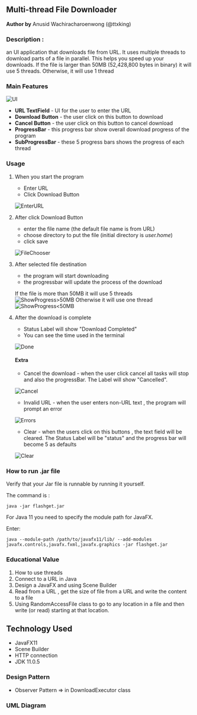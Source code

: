 
## Multi-thread File Downloader

**Author by** Anusid Wachiracharoenwong (@ttxking)
    

### Description :
an UI application that downloads file from URL. It uses multiple threads to download parts of a file in parallel. 
This helps you speed up your downloads. If the file is larger than 50MB (52,428,800 bytes in binary) it will use 5 threads. Otherwise, it will use 1 thread

### Main Features
![UI](https://s3-ap-southeast-1.amazonaws.com/img-in-th/73ad581f4e2d726ca2c00fe4947dc40b.png)

* **URL TextField**  - UI for the user to enter the URL
* **Download Button**  - the user click on this button to download
* **Cancel Button**  - the user click on this button to cancel download
* **ProgressBar** - this progress bar show overall download progress of the program
* **SubProgressBar** - these 5 progress bars shows the progress of each thread

### Usage 

1. When you start the program 
    * Enter URL 
    * Click Download Button
    
    ![EnterURL](https://s3-ap-southeast-1.amazonaws.com/img-in-th/5ef5038bd9ab5ced15d4b644181e93d8.png)
    
2. After click Download Button
    * enter the file name (the default file name is from URL)
    * choose directory to put the file (initial directory is *user.home*)
    * click save
    
    ![FileChooser](https://s3-ap-southeast-1.amazonaws.com/img-in-th/969a7ee53f1fb768716bbd66dc7885be.png)
    
3. After selected file destination
    * the program will start downloading 
    * the progressbar will update the process of the download
        
    If the file is more than 50MB it will use 5 threads
    ![ShowProgress>50MB](https://s3-ap-southeast-1.amazonaws.com/img-in-th/0bad143da05f04dc6d8d9ea770a532d3.png)
    Otherwise it will use one thread
    ![ShowProgress<50MB](https://s3-ap-southeast-1.amazonaws.com/img-in-th/c007b659b0787dd20ea27278ee0bd284.png)
    
4. After the download is complete
    * Status Label will show "Download Completed"
    * You can see the time used in the terminal
    
    ![Done](https://s3-ap-southeast-1.amazonaws.com/img-in-th/fc5dcded4de78c42015b1d533fd16e7e.png)
    #### Extra
    
    * Cancel the download - when the user click cancel all tasks will stop and also the progressBar. The Label will show
"Cancelled".
        
    ![Cancel](https://s3-ap-southeast-1.amazonaws.com/img-in-th/532efc05b0431f6c53deb070e4933296.png)
    
    * Invalid URL - when the user enters non-URL text , the program will prompt an error 
    
    ![Errors](https://s3-ap-southeast-1.amazonaws.com/img-in-th/9132dead74c3d945ddddf69c0cb40cb9.png)
    
    * Clear - when the users click on this buttons , the text field will be cleared. The Status Label will be "status"
    and the progress bar will become 5 as defaults
    
    ![Clear](https://s3-ap-southeast-1.amazonaws.com/img-in-th/b55e3bc5b18e36c92df041eb9a778ad6.png)
   



### How to run .jar file
Verify that your Jar file is runnable by running it yourself. 

The command is : 
```  
java -jar flashget.jar 
```

For Java 11 you need to specify the module path for JavaFX. 

Enter:
```  
java --module-path /path/to/javafx11/lib/ --add-modules javafx.controls,javafx.fxml,javafx.graphics -jar flashget.jar
```


### Educational Value
1. How to use threads
2. Connect to a URL in Java
3. Design a JavaFX and using Scene Builder
4. Read from a URL , get the size of file from a URL and write the content to a file
5. Using RandomAccessFile class to go to any location in a file and then write (or read) starting at that location.


## Technology Used
- JavaFX11
- Scene Builder
- HTTP connection
- JDK 11.0.5


### Design Pattern
   * Observer Pattern => in DownloadExecutor class
   
### UML Diagram



 


